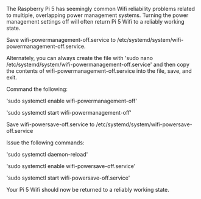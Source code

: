 The Raspberry Pi 5 has seemingly common Wifi reliability problems related to multiple, overlapping power management systems. Turning the power management settings off will often return Pi 5 Wifi to a reliably working state.

Save wifi-powermanagement-off.service to /etc/systemd/system/wifi-powermanagement-off.service.

Alternately, you can always create the file with 'sudo nano /etc/systemd/system/wifi-powermanagement-off.service' and then copy the contents of wifi-powermanagement-off.service into the file, save, and exit.

Command the following:

'sudo systemctl enable wifi-powermanagement-off'

'sudo systemctl start wifi-powermanagement-off'

Save wifi-powersave-off.service to /etc/systemd/system/wifi-powersave-off.service

Issue the following commands:

'sudo systemctl daemon-reload'

'sudo systemctl enable wifi-powersave-off.service'

'sudo systemctl start wifi-powersave-off.service'

Your Pi 5 Wifi should now be returned to a reliably working state. 
